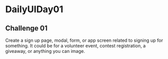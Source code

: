 # DailyUIDay01

## Challenge 01 
Create a sign up page, modal, form, or app screen related to signing up for something. It could be for a volunteer event, contest registration, a giveaway, or anything you can image.

